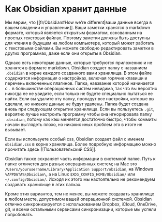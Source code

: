 # Как Obsidian хранит данные

Мы верим, что [[fr/Obsidian#How we're different|ваши данные всегда в вашем владении и управлении]]. Ваши заметки хранятся в markdown формате, который является открытым форматом, основанным на простых текстовых файлах. Поэтому заметки должны быть доступны для чтения в будущем на любом компьютере, который может работать с текстовыми файлами. Вы можете свободно редактировать заметки в других программах, даже если они открыты в Obsidian.

Однако есть некоторые данные, которые требуются приложению и не хранятся в формате markdown. Obsidian создает папку с названием `.obsidian` в корне каждого созданного вами хранилища. В этом файле содержится информация о настройках, включая горячие клавиши и перечень включенных плагинов. Папка, навзвание которой начинается с `.` в большинстве операционных систем невидима, так что вы вероятно никогда ее не увидите, если только не будете специально пытаться ее найти. Если вы удалите эту папку, пропадут все настройки, которые вы сделали, но никакие данные не будут удалены. Папка будет создана вновь при следующем открытии хранилища. Если вы пользуетесь `.git`, вероятно лучше настроить программу чтобы она игнорировала папку `.obsidian`, потому как кэш меняется достаточно быстро, чтобы коммиты начали выглядеть плохо, но никаких иных проблем это в итоге не вызывает. 

Если вы используете особый css, Obsidian создает файл с именем `obsidian.css` в корне хранилища. Более подробную информацию можно прочитать здесь [[Пользовательский CSS]].

Obsidian также сохраняет часть информации в системной папке. Путь к папке отличется для разных операционных систем; на Mac это `/Users/yourusername/Library/Application Support/obsidian`, на Windows `%APPDATA%\Obsidian\`, а на Linux `$XDG_CONFIG_HOME/Obsidian/` или `~/.config/Obsidian/`. Исходя их этого мы настоятельно не рекомендуем создавать хранилище в этих папках.

Кроме этих вариантов, тем не менее, вы можете создавать хранилище в любом месте, допустимом вашей операционной системой. Obsidian отлично синхронизируется с использованием Dropbox, iCloud, OneDrive, git, и всеми остальными сервисами синхронизации, которые мы успели попробовать.
